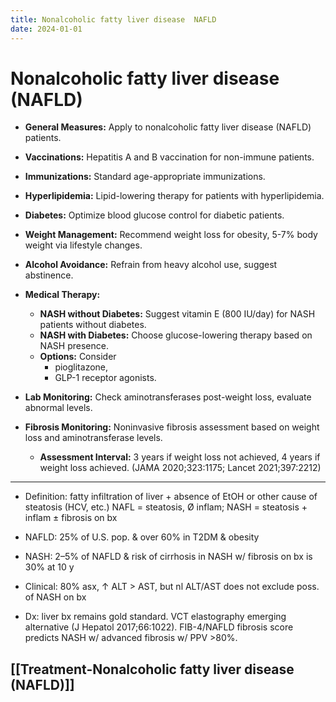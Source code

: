 ```yaml
---
title: Nonalcoholic fatty liver disease  NAFLD
date: 2024-01-01
---
```


# Nonalcoholic fatty liver disease (NAFLD)

- **General Measures:** Apply to nonalcoholic fatty liver disease (NAFLD) patients.
- **Vaccinations:** Hepatitis A and B vaccination for non-immune patients.
- **Immunizations:** Standard age-appropriate immunizations.
- **Hyperlipidemia:** Lipid-lowering therapy for patients with hyperlipidemia.
- **Diabetes:** Optimize blood glucose control for diabetic patients.

- **Weight Management:** Recommend weight loss for obesity, 5-7% body weight via lifestyle changes.
- **Alcohol Avoidance:** Refrain from heavy alcohol use, suggest abstinence.
- **Medical Therapy:**

  - **NASH without Diabetes:** Suggest vitamin E (800 IU/day) for NASH patients without diabetes.
  - **NASH with Diabetes:** Choose glucose-lowering therapy based on NASH presence.
  - **Options:** Consider
    - pioglitazone,
    - GLP-1 receptor agonists.

- **Lab Monitoring:** Check aminotransferases post-weight loss, evaluate abnormal levels.
- **Fibrosis Monitoring:** Noninvasive fibrosis assessment based on weight loss and aminotransferase levels.
  - **Assessment Interval:** 3 years if weight loss not achieved, 4 years if weight loss achieved.
    (JAMA 2020;323:1175; Lancet 2021;397:2212)

---

- Definition: fatty infiltration of liver + absence of EtOH or other cause of steatosis (HCV, etc.)
  NAFL = steatosis, Ø inflam; NASH = steatosis + inflam ± fibrosis on bx

- NAFLD: 25% of U.S. pop. & over 60% in T2DM & obesity
- NASH: 2–5% of NAFLD & risk of cirrhosis in NASH w/ fibrosis on bx is 30% at 10 y
- Clinical: 80% asx, ↑ ALT > AST, but nl ALT/AST does not exclude poss. of NASH on bx
- Dx: liver bx remains gold standard. VCT elastography emerging alternative (J Hepatol 2017;66:1022). FIB-4/NAFLD fibrosis score predicts NASH w/ advanced fibrosis w/ PPV >80%.

## [[Treatment-Nonalcoholic fatty liver disease (NAFLD)]]
